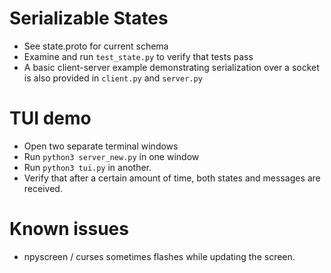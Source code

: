 # Serializable States

* See state.proto for current schema
* Examine and run `test_state.py` to verify that tests pass
* A basic client-server example demonstrating serialization over a socket is also provided in `client.py` and `server.py`

# TUI demo

* Open two separate terminal windows
* Run `python3 server_new.py` in one window
* Run `python3 tui.py` in another.
* Verify that after a certain amount of time, both states and messages are received.

# Known issues

* npyscreen / curses sometimes flashes while updating the screen.
